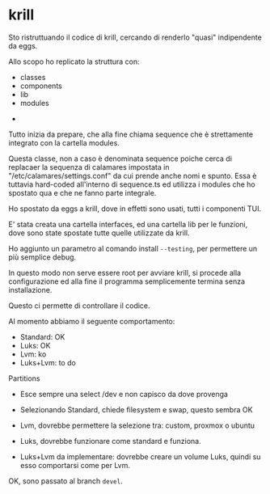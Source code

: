 # krill

Sto ristruttuando il codice di krill, cercando di renderlo "quasi" indipendente da eggs.

Allo scopo ho replicato la struttura con:
* classes
* components
* lib
* modules

+
Tutto inizia da prepare, che alla fine chiama sequence che è strettamente integrato con la cartella modules.

Questa classe, non a caso è denominata sequence poiche cerca di replacaer la sequenza di calamares impostata in "/etc/calamares/settings.conf" da cui prende anche nomi e spunto. Essa è tuttavia hard-coded all'interno di sequence.ts ed utilizza i modules che ho spostato qua e che ne fanno parte integrale.

Ho spostato da eggs a krill, dove in effetti sono usati, tutti i componenti TUI. 

E' stata creata una cartella interfaces, ed una cartella lib per le funzioni, dove sono state spostate tutte quelle utilizzate da krill.

Ho aggiunto un parametro al comando install `--testing`, per permettere un più semplice debug.

In questo modo non serve essere root per avviare krill, si procede alla configurazione ed alla fine il programma semplicemente termina senza installazione.

Questo ci permette di controllare il codice.

Al momento abbiamo il seguente comportamento:

* Standard: OK
* Luks: OK
* Lvm: ko
* Luks+Lvm: to do

Partitions

* Esce sempre una select /dev e non capisco da dove provenga

* Selezionando Standard, chiede filesystem e swap, questo sembra OK
* Lvm, dovrebbe permettere la selezione tra: custom, proxmox o ubuntu
* Luks, dovrebbe funzionare come standard e funziona.
* Luks+Lvm da implementare: dovrebbe creare un volume Luks, quindi su esso comportarsi come per Lvm.

OK, sono passato al branch `devel`.
















